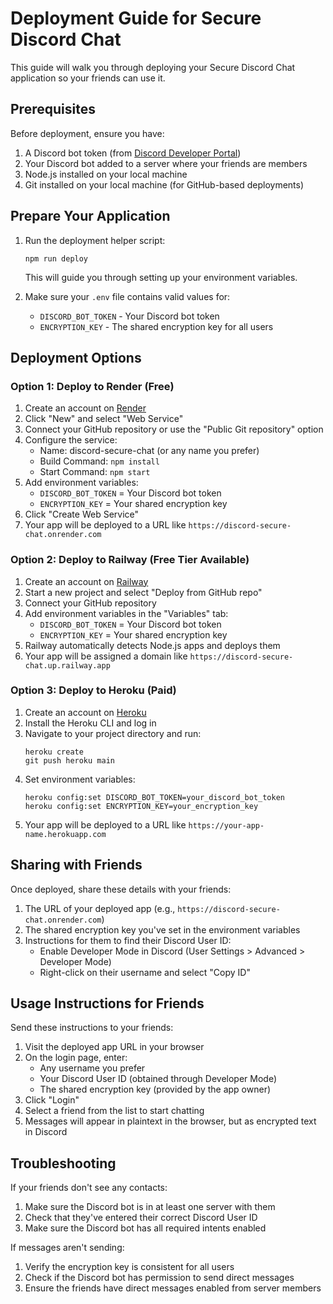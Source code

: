 # Deployment Guide for Secure Discord Chat

This guide will walk you through deploying your Secure Discord Chat application so your friends can use it.

## Prerequisites

Before deployment, ensure you have:

1. A Discord bot token (from [Discord Developer Portal](https://discord.com/developers/applications))
2. Your Discord bot added to a server where your friends are members
3. Node.js installed on your local machine
4. Git installed on your local machine (for GitHub-based deployments)

## Prepare Your Application

1. Run the deployment helper script:
   ```
   npm run deploy
   ```
   
   This will guide you through setting up your environment variables.

2. Make sure your `.env` file contains valid values for:
   - `DISCORD_BOT_TOKEN` - Your Discord bot token
   - `ENCRYPTION_KEY` - The shared encryption key for all users

## Deployment Options

### Option 1: Deploy to Render (Free)

1. Create an account on [Render](https://render.com/)
2. Click "New" and select "Web Service"
3. Connect your GitHub repository or use the "Public Git repository" option
4. Configure the service:
   - Name: discord-secure-chat (or any name you prefer)
   - Build Command: `npm install`
   - Start Command: `npm start`
5. Add environment variables:
   - `DISCORD_BOT_TOKEN` = Your Discord bot token
   - `ENCRYPTION_KEY` = Your shared encryption key
6. Click "Create Web Service"
7. Your app will be deployed to a URL like `https://discord-secure-chat.onrender.com`

### Option 2: Deploy to Railway (Free Tier Available)

1. Create an account on [Railway](https://railway.app/)
2. Start a new project and select "Deploy from GitHub repo"
3. Connect your GitHub repository
4. Add environment variables in the "Variables" tab:
   - `DISCORD_BOT_TOKEN` = Your Discord bot token
   - `ENCRYPTION_KEY` = Your shared encryption key
5. Railway automatically detects Node.js apps and deploys them
6. Your app will be assigned a domain like `https://discord-secure-chat.up.railway.app`

### Option 3: Deploy to Heroku (Paid)

1. Create an account on [Heroku](https://www.heroku.com/)
2. Install the Heroku CLI and log in
3. Navigate to your project directory and run:
   ```
   heroku create
   git push heroku main
   ```
4. Set environment variables:
   ```
   heroku config:set DISCORD_BOT_TOKEN=your_discord_bot_token
   heroku config:set ENCRYPTION_KEY=your_encryption_key
   ```
5. Your app will be deployed to a URL like `https://your-app-name.herokuapp.com`

## Sharing with Friends

Once deployed, share these details with your friends:

1. The URL of your deployed app (e.g., `https://discord-secure-chat.onrender.com`)
2. The shared encryption key you've set in the environment variables
3. Instructions for them to find their Discord User ID:
   - Enable Developer Mode in Discord (User Settings > Advanced > Developer Mode)
   - Right-click on their username and select "Copy ID"

## Usage Instructions for Friends

Send these instructions to your friends:

1. Visit the deployed app URL in your browser
2. On the login page, enter:
   - Any username you prefer
   - Your Discord User ID (obtained through Developer Mode)
   - The shared encryption key (provided by the app owner)
3. Click "Login"
4. Select a friend from the list to start chatting
5. Messages will appear in plaintext in the browser, but as encrypted text in Discord

## Troubleshooting

If your friends don't see any contacts:
1. Make sure the Discord bot is in at least one server with them
2. Check that they've entered their correct Discord User ID
3. Make sure the Discord bot has all required intents enabled

If messages aren't sending:
1. Verify the encryption key is consistent for all users
2. Check if the Discord bot has permission to send direct messages
3. Ensure the friends have direct messages enabled from server members 